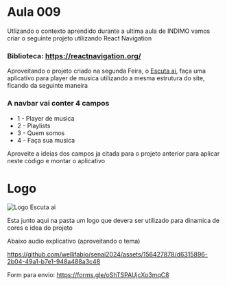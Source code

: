 # Aula 009

Utlizando o contexto aprendido durante a ultima aula de INDIMO vamos criar o seguinte projeto utilizando React Navigation

### Biblioteca: https://reactnavigation.org/

Aproveitando o projeto criado na segunda Feira, o [Escuta ai](https://github.com/wellifabio/senai2024/tree/main/ds/2des/02-pwfe/aula10), faça uma aplicativo para player de musica utilizando a mesma estrutura do site, ficando da seguinte maneira

### A navbar vai conter 4 campos

- 1 - Player de musica
- 2 - Playlists
- 3 - Quem somos
- 4 - Faça sua musica

Aproveite a ideias dos campos ja citada para o projeto anterior para aplicar neste código e montar o aplicativo
# Logo
![Logo Escuta ai](https://github.com/wellifabio/senai2024/assets/156427878/e2c26d12-e829-4cf9-8762-4120b8345abe)

Esta junto aqui na pasta um logo que devera ser utilizado para dinamica de cores e idea do projeto

Abaixo audio explicativo (aproveitando o tema)


https://github.com/wellifabio/senai2024/assets/156427878/d6315896-2b04-49a1-b7e1-948a488a3c48



Form para envio: https://forms.gle/oShTSPAUjcXo3mqC8 

